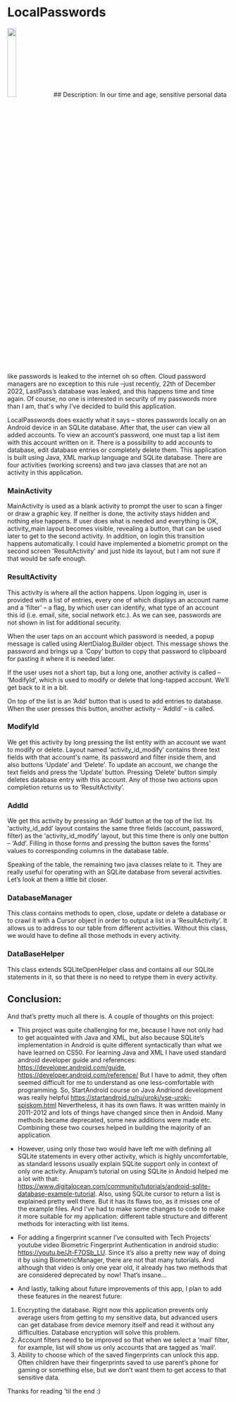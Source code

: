 # LocalPasswords
<img src="HnVideoEditor_2023_07_31_192839932.gif" width=20%>
## Description:
In our time and age, sensitive personal data like passwords is leaked to the internet oh so often. Cloud password managers are no exception to this rule –just recently, 22th of December 2022, LastPass’s database was leaked, and this happens time and time again. Of course, no one is interested in security of my passwords more than I am, that's why I've decided to build this application.

LocalPasswords does exactly what it says – stores passwords locally on an Android device in an SQLite database. After that, the user can view all added accounts. To view an account’s password, one must tap a list item with this account written on it. There is a possibility to add accounts to database, edit database entries or completely delete them.
This application is built using Java, XML markup language and SQLite database.
There are four activities (working screens) and two java classes that are not an activity in this application.

### MainActivity
MainActivity is used as a blank activity to prompt the user to scan a finger or draw a graphic key.
If neither is done, the activity stays hidden and nothing else happens. If user does what is needed and everything is OK, activity_main layout becomes visible, revealing a button, that can be used later to get to the second activity. In addition, on login this transition happens automatically. I could have implemented a biometric prompt on the second screen 'ResultActivity' and just hide its layout, but I am not sure if that would be safe enough.

### ResultActivity
This activity is where all the action happens. Upon logging in, user is provided with a list of entries, every one of which displays an account name and a ‘filter’ – a flag, by which user can identify, what type of an account this id (i.e. email, site, social network etc.). As we can see, passwords are not shown in list for additional security.

When the user taps on an account which password is needed, a popup message is called using AlertDialog.Builder object. This message shows the password and brings up a ‘Copy’ button to copy that password to clipboard for pasting it where it is needed later.

If the user uses not a short tap, but a long one, another activity is called – ‘ModifyId’, which is used to modify or delete that long-tapped account. We’ll get back to it in a bit.

On top of the list is an ‘Add’ button that is used to add entries to database. When the user presses this button, another activity – ‘AddId’ – is called.

### ModifyId
We get this activity by long pressing the list entity with an account we want to modify or delete. Layout named ‘activity_id_modify’ contains three text fields with that account's name, its password and filter inside them, and also buttons ‘Update’ and ‘Delete’. To update an account, we change the text fields and press the ‘Update’ button. Pressing ‘Delete’ button simply deletes database entry with this account. Any of those two actions upon completion returns us to ‘ResultActivity’.

### AddId
We get this activity by pressing an ‘Add’ button at the top of the list. Its ‘activity_id_add’ layout contains the same three fields (account, password, filter) as the ‘activity_id_modify’ layout, but this time there is only one button – ‘Add’. Filling in those forms and pressing the button saves the forms’ values to corresponding columns in the database table.

Speaking of the table, the remaining two java classes relate to it. They are really useful for operating with an SQLite database from several activities. Let’s look at them a little bit closer.

### DatabaseManager
This class contains methods to open, close, update or delete a database or to crawl it with a Cursor object in order to output a list in a ‘ResultActivity’.
It allows us to address to our table from different activities. Without this class, we would have to define all those methods in every activity.

### DataBaseHelper
This class extends SQLiteOpenHelper class and contains all our SQLite statements in it, so that there is no need to retype them in every activity.

## Conclusion:

And that’s pretty much all there is. A couple of thoughts on this project:
- This project was quite challenging for me, because I have not only had to get acquainted with Java and XML, but also because SQLite’s implementation in Android is quite different syntactically than what we have learned on CS50.
For learning Java and XML I have used standard android developer guide and references:
https://developer.android.com/guide,
https://developer.android.com/reference/
But I have to admit, they often seemed difficult for me to understand as one less-comfortable with programming.
So, StartAndroid course on Java Andriond development was really helpful
https://startandroid.ru/ru/uroki/vse-uroki-spiskom.html
Nevertheless, it has its own flaws. It was written mainly in 2011-2012 and lots of things have changed since then in Andoid. Many methods became deprecated, some new additions were made etc.
Combining these two courses helped in building the majority of an application.

- However, using only those two would have left me with defining all SQLite statements in every other activity, which is highly uncomfortable, as standard lessons usually explain SQLite support only in context of only one activity.
Anupam’s tutorial on using SQLite in Andoid helped me a lot with that:
https://www.digitalocean.com/community/tutorials/android-sqlite-database-example-tutorial.
Also, using SQLite cursor to return a list is explained pretty well there. But it has its flaws too, as it misses one of the example files. And I’ve had to make some changes to code to make it more suitable for my application: different table structure and different methods for interacting with list items.

-  For adding a fingerprint scanner I’ve consulted with Tech Projects’ youtube video Biometric Fingerprint Authentication in android studio:
https://youtu.be/Jt-F7OSb_LU.
Since it’s also a pretty new way of doing it by using BiometricManager, there are not that many tutorials. And although that video is only one year old, it already has two methods that are considered deprecated by now! That’s insane…

- And lastly, talking about future improvements of this app, I plan to add these features in the nearest future:
1. Encrypting the database. Right now this application prevents only average users from getting to my sensitive data, but advanced users can get database from device memory itself and read it without any difficulties. Database encryption will solve this problem.
2. Account filters need to be improved so that when we select a ‘mail’ filter, for example, list will show us only accounts that are tagged as ‘mail’.
3. Ability to choose which of the saved fingerprints can unlock this app. Often children have their fingerprints saved to use parent’s phone for gaming or something else, but we don’t want them to get access to that sensitive data.

Thanks for reading 'til the end :)
